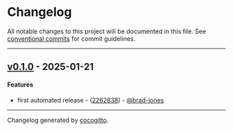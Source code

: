 # Changelog
All notable changes to this project will be documented in this file. See [conventional commits](https://www.conventionalcommits.org/) for commit guidelines.

- - -
## [v0.1.0](https://github.com/brad-jones/dk8slock/compare/2262838c2f5a437abba62e819a803181c2476e4e..v0.1.0) - 2025-01-21
#### Features
- first automated release - ([2262838](https://github.com/brad-jones/dk8slock/commit/2262838c2f5a437abba62e819a803181c2476e4e)) - [@brad-jones](https://github.com/brad-jones)

- - -

Changelog generated by [cocogitto](https://github.com/cocogitto/cocogitto).